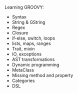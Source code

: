 Learning GROOVY:

- Syntax
- String & GString
- Regex
- Closure
- if-else, switch, loops
- lists, maps, ranges
- Trait, mixin
- IO, exceptions
- AST transformations
- Dynamic programming
- MetaClass
- Missing method and property
- Categories
- DSL

